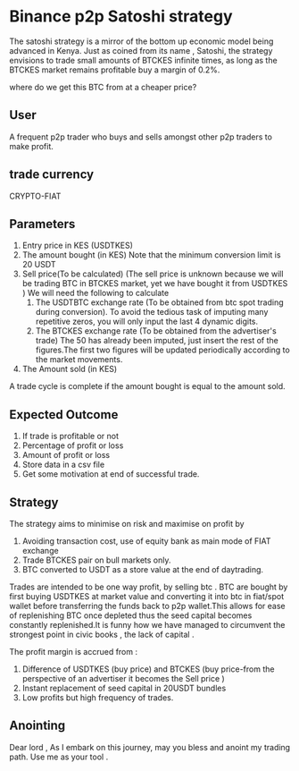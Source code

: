# Binance p2p Satoshi strategy

The satoshi strategy is a mirror of the bottom up economic model being advanced in Kenya.
Just as coined from its name , Satoshi, the strategy envisions to trade small amounts of BTCKES infinite times, as long as the BTCKES market 
remains profitable buy a margin of 0.2%.

where do we get this BTC from at a cheaper price?


## User
 A  frequent p2p trader who buys and sells amongst other
 p2p traders to make profit.
 
## trade currency
CRYPTO-FIAT 
 

## Parameters

1. Entry price in KES (USDTKES)
2. The amount bought (in KES) Note that the minimum conversion limit is 20 USDT
3. Sell price(To be calculated)
   (The sell price is unknown because we will be trading BTC in BTCKES market, yet we have bought it from USDTKES )
   We will need the following to calculate
   1. The USDTBTC exchange rate (To be obtained from btc spot trading during conversion).
      To avoid the tedious task of imputing many repetitive zeros, you will only input the last 4 dynamic digits.
   2. The BTCKES exchange rate (To be obtained from the advertiser's trade)
      The 50 has already been imputed, just insert the rest of the figures.The first two figures
      will be updated periodically according to the market movements.
4. The Amount sold (in KES)

A trade cycle is complete if the amount  bought is equal to the amount sold.

## Expected Outcome

1. If trade is profitable or not
2. Percentage of profit or loss
3. Amount of profit or loss
4. Store data in a csv file
5. Get some motivation at end of successful trade.


## Strategy

The strategy aims to minimise on risk and maximise on profit
by 
1. Avoiding transaction cost, use of equity bank as main mode of FIAT exchange
2. Trade BTCKES pair on bull markets only.
3. BTC converted to USDT as a store value at the end of daytrading.

Trades are intended to be one way profit, by selling btc .
BTC are bought by first buying USDTKES at market value and converting it into btc in fiat/spot wallet
before transferring the funds back to p2p wallet.This allows for ease of replenishing BTC once depleted 
thus the seed capital becomes constantly replenished.It is funny how we have managed to circumvent the 
strongest point in civic books , the lack of capital .

The profit margin is  accrued from :
1. Difference of USDTKES (buy price) and BTCKES (buy price-from the perspective of an advertiser it becomes the Sell price )
2. Instant replacement of seed capital in 20USDT bundles
3. Low profits but high frequency of trades.


## Anointing
Dear lord , As I embark on this journey, may you bless and anoint my trading path. Use me as your tool .

